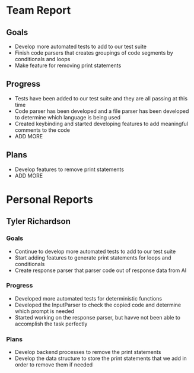 # Team Report

## Goals
- Develop more automated tests to add to our test suite
- Finish code parsers that creates groupings of code segments by conditionals and loops
- Make feature for removing print statements

## Progress
- Tests have been added to our test suite and they are all passing at this time
- Code parser has been developed and a file parser has been developed to determine which language is being used
- Created keybinding and started developing features to add meaningful comments to the code
- ADD MORE

## Plans
- Develop features to remove print statements
- ADD MORE 


# Personal Reports

## Tyler Richardson

### Goals
- Continue to develop more automated tests to add to our test suite 
- Start adding features to generate print statements for loops and conditionals
- Create response parser that parser code out of response data from AI

### Progress
- Developed more automated tests for deterministic functions
- Developed the InputParser to check the copied code and determine which prompt is needed
- Started working on the response parser, but havve not been able to accomplish the task perfectly

### Plans
- Develop backend processes to remove the print statements
- Develop the data structure to store the print statements that we add in order to remove them if needed
  
